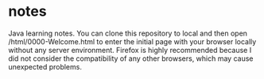 # notes
Java learning notes. You can clone this repository to local and then open /html/0000-Welcome.html to enter the initial page with your browser locally without any server environment. Firefox is highly recommended because I did not consider the compatibility of any other browsers, which may cause unexpected problems.
